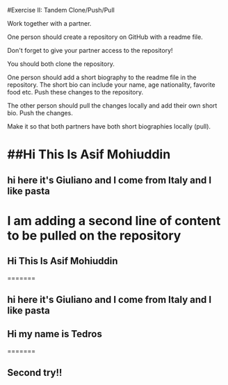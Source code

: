 #Exercise II: Tandem Clone/Push/Pull

Work together with a partner.

One person should create a repository on GitHub with a readme file.

Don't forget to give your partner access to the repository!

You should both clone the repository.

One person should add a short biography to the readme file in the repository. The short bio can include your name, age nationality, favorite food etc. Push these changes to the repository.

The other person should pull the changes locally and add their own short bio. Push the changes.

Make it so that both partners have both short biographies locally (pull).



##Hi This Is Asif Mohiuddin 
=======
## hi here it's Giuliano and I come from Italy and I like pasta
I am adding a second line of content to be pulled on the repository
=======
## Hi This Is Asif Mohiuddin 
=======
## hi here it's Giuliano and I come from Italy and I like pasta

## Hi my name is Tedros 
=======

## Second try!!



